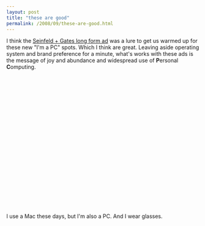 ```yaml
---
layout: post
title: "these are good"
permalink: /2008/09/these-are-good.html
---
```


<p>I think the <a href="http://www.youtube.com/watch?v=gBWPf1BWtkw">Seinfeld + Gates long form ad</a> was a lure to get us warmed up for these new "I'm a PC" spots.  Which I think are great.  Leaving aside operating system and brand preference for a minute, what's works with these ads is the message of joy and abundance and widespread use of <strong>P</strong>ersonal <strong>C</strong>omputing.</p>

<p><object width="425" height="344"><param name="movie" value="http://www.youtube.com/v/HrmF-mPLybw&amp;hl=en&amp;fs=1"></param><param name="allowFullScreen" value="true"></param><embed src="https://www.youtube.com/v/HrmF-mPLybw&amp;hl=en&amp;fs=1" type="application/x-shockwave-flash" allowfullscreen="true" width="425" height="344"></embed></object></p>

<p>I use a Mac these days, but I'm also a PC.  And I wear glasses.</p>



